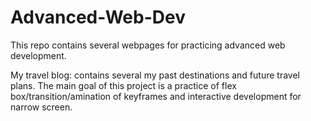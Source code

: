 # Advanced-Web-Dev  
This repo contains several webpages for practicing advanced web development.    
  
My travel blog: contains several my past destinations and future travel plans. The main goal of this project is a practice of flex box/transition/amination of keyframes and interactive development for narrow screen.

